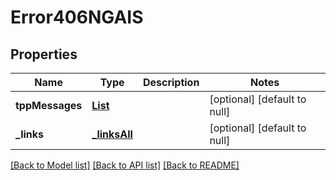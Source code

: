 # Error406NGAIS
## Properties

Name | Type | Description | Notes
------------ | ------------- | ------------- | -------------
**tppMessages** | [**List**](tppMessage406_AIS.md) |  | [optional] [default to null]
**\_links** | [**_linksAll**](_linksAll.md) |  | [optional] [default to null]

[[Back to Model list]](../README.md#documentation-for-models) [[Back to API list]](../README.md#documentation-for-api-endpoints) [[Back to README]](../README.md)

